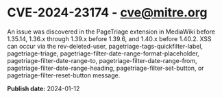 # CVE-2024-23174 - cve@mitre.org

An issue was discovered in the PageTriage extension in MediaWiki before 1.35.14, 1.36.x through 1.39.x before 1.39.6, and 1.40.x before 1.40.2. XSS can occur via the rev-deleted-user, pagetriage-tags-quickfilter-label, pagetriage-triage, pagetriage-filter-date-range-format-placeholder, pagetriage-filter-date-range-to, pagetriage-filter-date-range-from, pagetriage-filter-date-range-heading, pagetriage-filter-set-button, or pagetriage-filter-reset-button message.

**Publish date:** 2024-01-12
